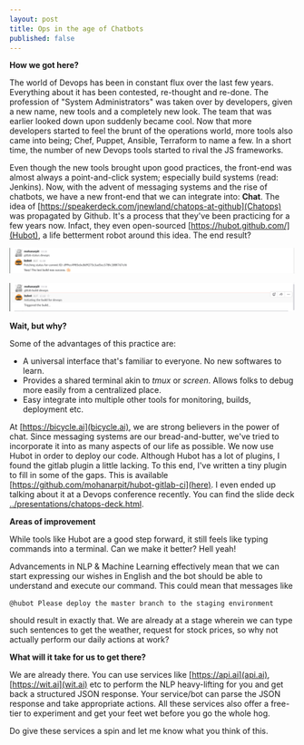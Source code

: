```yaml
---
layout: post
title: Ops in the age of Chatbots
published: false
---
```


**How we got here?**

The world of Devops has been in constant flux over the last few years.
Everything about it has been contested, re-thought and re-done.
The profession of "System Administrators" was taken over by developers, given a new name, new tools and a completely new look.
The team that was earlier looked down upon suddenly became cool.
Now that more developers started to feel the brunt of the operations world,
more tools also came into being; Chef, Puppet, Ansible, Terraform to name a few.
In a short time, the number of new Devops tools started to rival the JS frameworks.

Even though the new tools brought upon good practices, the front-end was almost always a point-and-click system; especially build systems (read: Jenkins).
Now, with the advent of messaging systems and the rise of chatbots, we have a new front-end that we can integrate into: **Chat**.
The idea of [https://speakerdeck.com/jnewland/chatops-at-github](Chatops) was propagated by Github. It's a process that they've been practicing for a few years now. Infact, they even open-sourced [https://hubot.github.com/](Hubot), a life betterment robot around this idea. The end result?

![gitlab-status-screenshot](../images/hubot-gitlab-status-screenshot.png)


![gitlab-status-screenshot](../images/hubot-gitlab-build-screenshot.png)

**Wait, but why?**

Some of the advantages of this practice are:
* A universal interface that's familiar to everyone. No new softwares to learn.
* Provides a shared terminal akin to *tmux* or *screen*. Allows folks to debug more easily from a centralized place.
* Easy integrate into multiple other tools for monitoring, builds, deployment etc.

At [https://bicycle.ai](bicycle.ai), we are strong believers in the power of chat. Since messaging systems are our bread-and-butter,
we've tried to incorporate it into as many aspects of our life as possible. We now use Hubot in order to deploy our code.
Although Hubot has a lot of plugins, I found the gitlab plugin a little lacking. To this end, I've written a tiny plugin to fill in some of the gaps.
This is available [https://github.com/mohanarpit/hubot-gitlab-ci](here). I even ended up talking about it at a Devops conference recently. You can find the slide deck [../presentations/chatops-deck.html](here).

**Areas of improvement**

While tools like Hubot are a good step forward, it still feels like typing commands into a terminal.
Can we make it better? Hell yeah!

Advancements in NLP & Machine Learning effectively mean that we can start expressing our wishes in English and the bot should be able to understand and execute our command. This could mean that messages like
```
@hubot Please deploy the master branch to the staging environment
```
should result in exactly that. We are already at a stage wherein we can type such sentences to get the weather, request for stock prices, so why not actually perform our daily actions at work?

**What will it take for us to get there?**

We are already there. You can use services like [https://api.ai](api.ai), [https://wit.ai](wit.ai) etc to perform the NLP heavy-lifting for you and get back a structured JSON response. Your service/bot can parse the JSON response and take appropriate actions. All these services also offer a free-tier to experiment and get your feet wet before you go the whole hog.

Do give these services a spin and let me know what you think of this.
